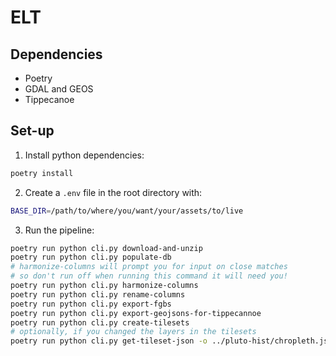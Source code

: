 # ELT

## Dependencies

- Poetry
- GDAL and GEOS
- Tippecanoe

## Set-up

1. Install python dependencies:

```bash
poetry install
```

2. Create a `.env` file in the root directory with:

```bash
BASE_DIR=/path/to/where/you/want/your/assets/to/live
```

3. Run the pipeline:

```bash
poetry run python cli.py download-and-unzip
poetry run python cli.py populate-db
# harmonize-columns will prompt you for input on close matches
# so don't run off when running this command it will need you!
poetry run python cli.py harmonize-columns
poetry run python cli.py rename-columns
poetry run python cli.py export-fgbs
poetry run python cli.py export-geojsons-for-tippecannoe
poetry run python cli.py create-tilesets
# optionally, if you changed the layers in the tilesets
poetry run python cli.py get-tileset-json -o ../pluto-hist/chropleth.json
```
